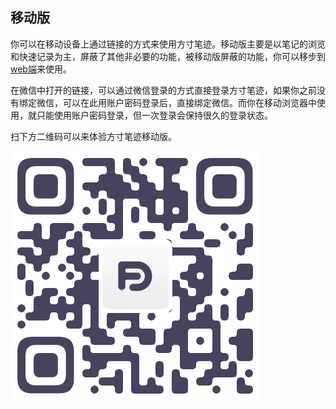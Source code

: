## 移动版

你可以在移动设备上通过链接的方式来使用方寸笔迹。移动版主要是以笔记的浏览和快速记录为主，屏蔽了其他非必要的功能，被移动版屏蔽的功能，你可以移步到[web端](https://fangcun.in)来使用。



在微信中打开的链接，可以通过微信登录的方式直接登录方寸笔迹，如果你之前没有绑定微信，可以在此用账户密码登录后，直接绑定微信。而你在移动浏览器中使用，就只能使用账户密码登录，但一次登录会保持很久的登录状态。



扫下方二维码可以来体验方寸笔迹移动版。

![qr](./assets/mobile_qr.png)



